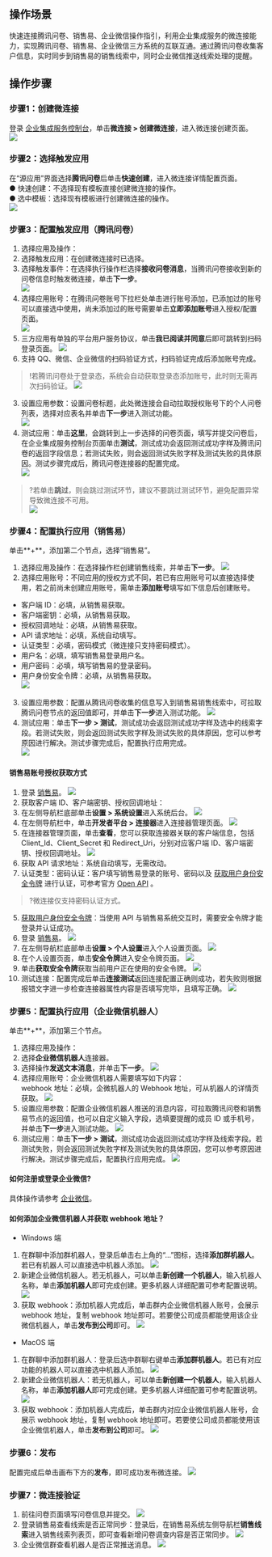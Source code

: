 ## 操作场景
快速连接腾讯问卷、销售易、企业微信操作指引，利用企业集成服务的微连接能力，实现腾讯问卷、销售易、企业微信三方系统的互联互通。通过腾讯问卷收集客户信息，实时同步到销售易的销售线索中，同时企业微信推送线索处理的提醒。  

## 操作步骤
### 步骤1：创建微连接
登录 [企业集成服务控制台](https://cloud.tencent.com/login?s_url=https%3A%2F%2Fconsole.cloud.tencent.com/eis)，单击**微连接 > 创建微连接**，进入微连接创建页面。  
![](https://document-1259649581.cos.ap-guangzhou.myqcloud.com/eis1/1.png)

### 步骤2：选择触发应用
在“源应用”界面选择**腾讯问卷**后单击**快速创建**，进入微连接详情配置页面。    
● 快速创建：不选择现有模板直接创建微连接的操作。   
● 选中模板：选择现有模板进行创建微连接的操作。  
![](https://main.qcloudimg.com/raw/950e84fa6b09f1589582345dc120602d.png)

### 步骤3：配置触发应用（腾讯问卷）
1. 选择应用及操作：
 1. 选择触发应用：在创建微连接时已选择。  
 2. 选择触发事件：在选择执行操作栏选择**接收问卷消息**，当腾讯问卷接收到新的问卷信息时触发微连接，单击**下一步**。   
![](https://document-1259649581.cos.ap-guangzhou.myqcloud.com/eis1/3.png)
2. 选择应用账号：在腾讯问卷账号下拉栏处单击进行账号添加，已添加过的账号可以直接选中使用，尚未添加过的账号需要单击**立即添加账号**进入授权/配置页面。   
![](https://document-1259649581.cos.ap-guangzhou.myqcloud.com/eis1/4.png)
 1. 三方应用有单独的平台用户服务协议，单击**我已阅读并同意**后即可跳转到扫码登录页面。 
![](https://document-1259649581.cos.ap-guangzhou.myqcloud.com/eis1/5.png)
 2. 支持 QQ、微信、企业微信的扫码验证方式，扫码验证完成后添加账号完成。  
>!若腾讯问卷处于登录态，系统会自动获取登录态添加账号，此时则无需再次扫码验证。 
![](https://document-1259649581.cos.ap-guangzhou.myqcloud.com/eis1/6.png)
3. 设置应用参数：设置问卷标题，此处微连接会自动拉取授权账号下的个人问卷列表，选择对应表名并单击**下一步**进入测试功能。  
![](https://document-1259649581.cos.ap-guangzhou.myqcloud.com/eis1/7.png)
4. 测试应用：单击**这里**，会跳转到上一步选择的问卷页面，填写并提交问卷后，在企业集成服务控制台页面单击**测试**，测试成功会返回测试成功字样及腾讯问卷的返回字段信息；若测试失败，则会返回测试失败字样及测试失败的具体原因。测试步骤完成后，腾讯问卷连接器的配置完成。  
![](https://document-1259649581.cos.ap-guangzhou.myqcloud.com/eis1/8.png)
>?若单击**跳过**，则会跳过测试环节，建议不要跳过测试环节，避免配置异常导致微连接不可用。  
![](https://document-1259649581.cos.ap-guangzhou.myqcloud.com/eis1/9.png)

### 步骤4：配置执行应用（销售易）
单击**+**，添加第二个节点，选择“销售易”。
1. 选择应用及操作：在选择操作栏创建销售线索，并单击**下一步**。
![](https://document-1259649581.cos.ap-guangzhou.myqcloud.com/eis1/10.png)
2. 选择应用账号：不同应用的授权方式不同，若已有应用账号可以直接选择使用，若之前尚未创建应用账号，需单击**添加账号**填写如下信息后创建账号。  
 - 客户端 ID：必填，从销售易获取。  
 - 客户端密钥：必填，从销售易获取。  
 - 授权回调地址：必填，从销售易获取。  
 - API 请求地址：必填，系统自动填写。  
 - 认证类型：必填，密码模式（微连接只支持密码模式）。  
 - 用户名：必填，填写销售易登录用户名。  
 - 用户密码：必填，填写销售易的登录密码。  
 - 用户身份安全令牌：必填，从销售易获取。  
![](https://main.qcloudimg.com/raw/a6d6133c2ee892f3797783426d8c56f0.png)
3. 设置应用参数：配置从腾讯问卷收集的信息写入到销售易销售线索中，可拉取腾讯问卷节点的返回值即可，并单击**下一步**进入测试功能。
![](https://document-1259649581.cos.ap-guangzhou.myqcloud.com/eis1/21.png)
4. 测试应用：单击**下一步 > 测试**，测试成功会返回测试成功字样及选中的线索字段。若测试失败，则会返回测试失败字样及测试失败的具体原因，您可以参考原因进行解决。测试步骤完成后，配置执行应用完成。  
![](https://document-1259649581.cos.ap-guangzhou.myqcloud.com/eis1/22.png)

#### 销售易账号授权获取方式
1. 登录 [销售易](https://login.xiaoshouyi.com)。 
![](https://document-1259649581.cos.ap-guangzhou.myqcloud.com/eis1/12.png) 
2. 获取客户端 ID、客户端密钥、授权回调地址：
 1. 在左侧导航栏底部单击**设置 > 系统设置**进入系统后台。
![](https://document-1259649581.cos.ap-guangzhou.myqcloud.com/eis1/13.png)
 2. 在左侧导航栏中，单击**开发者平台 > 连接器**进入连接器管理页面。
![](https://document-1259649581.cos.ap-guangzhou.myqcloud.com/eis1/14.png)
 3. 在连接器管理页面，单击**查看**，您可以获取连接器关联的客户端信息，包括 Client_Id、Client_Secret 和 Redirect_Uri，分别对应客户端 ID、客户端密钥、授权回调地址。
![](https://document-1259649581.cos.ap-guangzhou.myqcloud.com/eis1/15.png)
3. 获取 API 请求地址：系统自动填写，无需改动。
4. 认证类型：密码认证：客户填写销售易登录的账号、密码以及 [获取用户身份安全令牌](#Get) 进行认证，可参考官方 [Open API](https://developer.xiaoshouyi.com/listenter) 。  
>?微连接仅支持密码认证方式。
5. [获取用户身份安全令牌](id:Get)：当使用 API 与销售易系统交互时，需要安全令牌才能登录并认证成功。  
 1. 登录 [销售易](https://login.xiaoshouyi.com)。 
![](https://document-1259649581.cos.ap-guangzhou.myqcloud.com/eis1/16.png)
 2. 在左侧导航栏底部单击**设置 > 个人设置**进入个人设置页面。
![](https://document-1259649581.cos.ap-guangzhou.myqcloud.com/eis1/17.png)
 3. 在个人设置页面，单击**安全令牌**进入安全令牌页面。
![](https://document-1259649581.cos.ap-guangzhou.myqcloud.com/eis1/18.png)
 4. 单击**获取安全令牌**获取当前用户正在使用的安全令牌。
![](https://document-1259649581.cos.ap-guangzhou.myqcloud.com/eis1/19.png)
6. 测试连接：配置完成后单击**连接测试**返回连接配置正确则成功，若失败则根据报错文字进一步检查连接器属性内容是否填写完毕，且填写正确。
![](https://document-1259649581.cos.ap-guangzhou.myqcloud.com/eis1/20.png)



### 步骤5：配置执行应用（企业微信机器人）
单击**+**，添加第三个节点。
1. 选择应用及操作：
 1. 选择**企业微信机器人**连接器。
 2. 选择操作**发送文本消息**，并单击**下一步**。
![](https://document-1259649581.cos.ap-guangzhou.myqcloud.com/eis1/36.png)
2. 选择应用账号：企业微信机器人需要填写如下内容：  
webhook 地址：必填，企微机器人的 Webhook 地址，可从机器人的详情页获取。
![](https://document-1259649581.cos.ap-guangzhou.myqcloud.com/eis1/35.png)
3. 设置应用参数：配置企业微信机器人推送的消息内容，可拉取腾讯问卷和销售易节点的返回值，也可以自定义输入字段，选填要提醒的成员 ID 或手机号，并单击**下一步**进入测试功能。
![](https://document-1259649581.cos.ap-guangzhou.myqcloud.com/eis1/29.png)
4. 测试应用：单击**下一步 > 测试**，测试成功会返回测试成功字样及线索字段。若测试失败，则会返回测试失败字样及测试失败的具体原因，您可以参考原因进行解决。测试步骤完成后，配置执行应用完成。
![](https://document-1259649581.cos.ap-guangzhou.myqcloud.com/eis1/30.png)

#### 如何注册或登录企业微信?
具体操作请参考 [企业微信](https://open.work.weixin.qq.com/help2/pc/14506?person_id=1&searchData=)。

#### 如何添加企业微信机器人并获取 webhook 地址？
- Windows 端
 1. 在群聊中添加群机器人，登录后单击右上角的“...”图标，选择**添加群机器人**。若已有机器人可以直接选中机器人添加。
![](https://document-1259649581.cos.ap-guangzhou.myqcloud.com/eis1/37.png)
 2. 新建企业微信机器人。若无机器人，可以单击**新创建一个机器人**，输入机器人名称，单击**添加机器人**即可完成创建。更多机器人详细配置可参考配置说明。
![](https://document-1259649581.cos.ap-guangzhou.myqcloud.com/eis1/24.png)
 3. 获取 webhook：添加机器人完成后，单击群内企业微信机器人账号，会展示 webhook 地址，复制 webhook 地址即可。若要使公司成员都能使用该企业微信机器人，单击**发布到公司**即可。
![](https://document-1259649581.cos.ap-guangzhou.myqcloud.com/eis1/25.png)
- MacOS 端
 1. 在群聊中添加群机器人：登录后选中群聊右键单击**添加群机器人**。若已有对应功能的机器人可以直接选中机器人添加。
![](https://document-1259649581.cos.ap-guangzhou.myqcloud.com/eis1/26.png)
 2. 新建企业微信机器人：若无机器人，可以单击**新创建一个机器人**，输入机器人名称，单击**添加机器人**即可完成创建。更多机器人详细配置可参考配置说明。
![](https://document-1259649581.cos.ap-guangzhou.myqcloud.com/eis1/27.png)
 3. 获取 webhook：添加机器人完成后，单击群内对应企业微信机器人账号，会展示 webhook 地址，复制 webhook 地址即可。若要使公司成员都能使用该企业微信机器人，单击**发布到公司**即可。
![](https://document-1259649581.cos.ap-guangzhou.myqcloud.com/eis1/28.png)


### 步骤6：发布
配置完成后单击画布下方的**发布**，即可成功发布微连接。
![](https://document-1259649581.cos.ap-guangzhou.myqcloud.com/eis1/31.png)

### 步骤7：微连接验证
1. 前往问卷页面填写问卷信息并提交。
![](https://document-1259649581.cos.ap-guangzhou.myqcloud.com/eis1/32.png)
2. 登录销售易查看线索是否正常同步：登录后，在销售易系统左侧导航栏**销售线索**进入销售线索列表页，即可查看新增问卷调查内容是否正常同步。
![](https://document-1259649581.cos.ap-guangzhou.myqcloud.com/eis1/33.png)
3. 企业微信群查看机器人是否正常推送消息。
![](https://document-1259649581.cos.ap-guangzhou.myqcloud.com/eis1/34.png)


